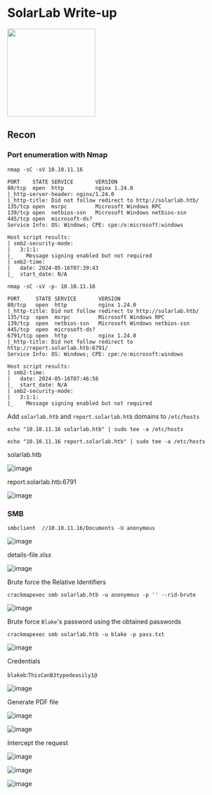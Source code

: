 # SolarLab Write-up

<img src="https://labs.hackthebox.com/storage/avatars/a2c2bd7b4e98ff8b782ed590896305a1.png" width="200" height="200">

## Recon 

### Port enumeration with Nmap

`nmap -sC -sV 10.10.11.16`

    PORT    STATE SERVICE       VERSION
    80/tcp  open  http          nginx 1.24.0
    |_http-server-header: nginx/1.24.0
    |_http-title: Did not follow redirect to http://solarlab.htb/
    135/tcp open  msrpc         Microsoft Windows RPC
    139/tcp open  netbios-ssn   Microsoft Windows netbios-ssn
    445/tcp open  microsoft-ds?
    Service Info: OS: Windows; CPE: cpe:/o:microsoft:windows
    
    Host script results:
    | smb2-security-mode: 
    |   3:1:1: 
    |_    Message signing enabled but not required
    | smb2-time: 
    |   date: 2024-05-16T07:39:43
    |_  start_date: N/A

`nmap -sC -sV -p- 10.10.11.16`

    PORT     STATE SERVICE       VERSION
    80/tcp   open  http          nginx 1.24.0
    |_http-title: Did not follow redirect to http://solarlab.htb/
    135/tcp  open  msrpc         Microsoft Windows RPC
    139/tcp  open  netbios-ssn   Microsoft Windows netbios-ssn
    445/tcp  open  microsoft-ds?
    6791/tcp open  http          nginx 1.24.0
    |_http-title: Did not follow redirect to http://report.solarlab.htb:6791/
    Service Info: OS: Windows; CPE: cpe:/o:microsoft:windows
    
    Host script results:
    | smb2-time: 
    |   date: 2024-05-16T07:46:56
    |_  start_date: N/A
    | smb2-security-mode: 
    |   3:1:1: 
    |_    Message signing enabled but not required

Add `solarlab.htb` and `report.solarlab.htb` domains to `/etc/hosts`

    echo "10.10.11.16 solarlab.htb" | sudo tee -a /etc/hosts

    echo "10.10.11.16 report.solarlab.htb" | sudo tee -a /etc/hosts

solarlab.htb

![image](https://github.com/zer00d4y/writeups/assets/128820441/642ba8f4-6346-4b5c-ad1e-09e1bcac52d3)

report.solarlab.htb:6791

![image](https://github.com/zer00d4y/writeups/assets/128820441/68d45567-5ddd-4117-bcea-8840f61d4051)

### SMB

    smbclient  //10.10.11.16/Documents -U anonymous

![image](https://github.com/zer00d4y/writeups/assets/128820441/73f52f42-4035-4091-8dbc-d750b3b036f2)

details-file.xlsx

![image](https://github.com/zer00d4y/writeups/assets/128820441/b3e48d13-4d07-4956-a086-5aa183493eef)

Brute force the Relative Identifiers

    crackmapexec smb solarlab.htb -u anonymous -p '' --rid-brute

![image](https://github.com/zer00d4y/writeups/assets/128820441/2e1e42d1-c198-4a03-82c5-5161a79c2b18)

Brute force `Blake`'s password using the obtained passwords

    crackmapexec smb solarlab.htb -u blake -p pass.txt

![image](https://github.com/zer00d4y/writeups/assets/128820441/e1dbe3ab-afd7-48c1-bc1e-3956a663df90)

Credentials

`blakeb`:`ThisCanB3typedeasily1@`

![image](https://github.com/zer00d4y/writeups/assets/128820441/e9ed66d5-affc-402c-aba9-c26516e7ec11)

Generate PDF file

![image](https://github.com/zer00d4y/writeups/assets/128820441/d2d50e95-bc52-44e7-bf60-7296b58b92c0)

![image](https://github.com/zer00d4y/writeups/assets/128820441/8a278ab7-ba75-4131-8f18-5797bff0bac9)

Intercept the request 

![image](https://github.com/zer00d4y/writeups/assets/128820441/f6003bd6-c1ff-47d3-845a-abd473e88010)

![image](https://github.com/zer00d4y/writeups/assets/128820441/d130ebd7-3302-419e-89c9-37ec5b5521d3)

![image](https://github.com/zer00d4y/writeups/assets/128820441/08670784-9cae-4b7b-9a18-f00310cbf2c3)


